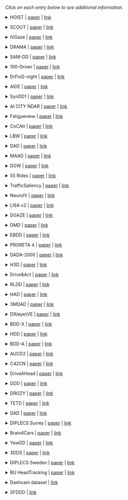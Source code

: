 *Click on each entry below to see additional information.*
<a name="HOIST"></a>
<details close>
<summary>HOIST | <a href=https://doi.org/10.1109/LRA.2024.3368301>paper</a> | <a href=https://github.com/vehicle-importance/oiecr>link</a></summary>
<ul>
Full name: Object Importance Estimation Using Counterfactual Reasoning
</ul>
</summary>
<ul>
Description: Simulated driving scenarios with object importance annotations
</ul>
</summary>
<ul>
Data: scene video (BEV)
</ul>
</summary>
<ul>
Annotations: bounding boxes, object importance labels
</ul>
<ul>
<pre>
@article{2024_RAL_Gupta,
    author = "Gupta, Pranay and Biswas, Abhijat and Admoni, Henny and Held, David",
    journal = "IEEE Robotics and Automation Letters",
    publisher = "IEEE",
    title = "Object Importance Estimation using Counterfactual Reasoning for Intelligent Driving",
    year = "2024"
}
</pre>
</details>
</ul>

<a name="SCOUT"></a>
<details close>
<summary>SCOUT | <a href=https://doi.org/10.1109/IV55156.2024.10588528>paper</a> | <a href=https://github.com/ykotseruba/SCOUT>link</a></summary>
<ul>
Full name: Task and Context-Modulated Attention
</ul>
</summary>
<ul>
Description: Extended annotations for four public datasets for studying drivers’ attention: DR(eye)VE, BDD-A, MAAD, LBW
</ul>
</summary>
<ul>
Data: eye-tracking
</ul>
</summary>
<ul>
Annotations: action labels, context labels, map information
</ul>
<ul>
<pre>
@inproceedings{2024_IV_Kotseruba_1,
    author = "Kotseruba, Iuliia and Tsotsos, John K",
    booktitle = "Intelligent Vehicles Symposium (IV)",
    title = "Data Limitations for Modeling Top-Down Effects on Drivers' Attention",
    year = "2024"
}
</pre>
</details>
</ul>

<a name="IVGaze"></a>
<details close>
<summary>IVGaze | <a href=https://openaccess.thecvf.com/content/CVPR2024/papers/Cheng_What_Do_You_See_in_Vehicle_Comprehensive_Vision_Solution_for_CVPR_2024_paper.pdf>paper</a> | <a href=https://yihua.zone/work/ivgaze>link</a></summary>
<ul>
Full name: In-Vehicle Gaze Dataset
</ul>
</summary>
<ul>
Description: 44K images of 25 subjects looking at different areas inside the vehicle
</ul>
</summary>
<ul>
Data: driver video, eye-tracking
</ul>
</summary>
<ul>
Annotations: gaze area labels
</ul>
<ul>
<pre>
@inproceedings{2024_CVPR_Cheng,
    author = "Cheng, Yihua and Zhu, Yaning and Wang, Zongji and Hao, Hongquan and Liu, Yongwei and Cheng, Shiqing and Wang, Xi and Chang, Hyung Jin",
    booktitle = "Proceedings of the IEEE/CVF Conference on Computer Vision and Pattern Recognition",
    pages = "1556--1565",
    title = "What Do You See in Vehicle? Comprehensive Vision Solution for In-Vehicle Gaze Estimation",
    year = "2024"
}
</pre>
</details>
</ul>

<a name="DRAMA"></a>
<details close>
<summary>DRAMA | <a href=https://openaccess.thecvf.com/content/WACV2023/papers/Malla_DRAMA_Joint_Risk_Localization_and_Captioning_in_Driving_WACV_2023_paper.pdf>paper</a> | <a href=https://usa.honda-ri.com/drama>link</a></summary>
<ul>
Full name: Driving Risk Assessment Mechanism with A captioning module
</ul>
</summary>
<ul>
Description: Driving scenarios recorded in Tokyo, Japan with video and object-level importance labels and captions
</ul>
</summary>
<ul>
Data: scene video
</ul>
</summary>
<ul>
Annotations: bounding boxes, captions
</ul>
<ul>
<pre>
@inproceedings{2023_WACV_Malla,
    author = "Malla, Srikanth and Choi, Chiho and Dwivedi, Isht and Choi, Joon Hee and Li, Jiachen",
    booktitle = "Proceedings of the IEEE/CVF Winter Conference on Applications of Computer Vision",
    pages = "1043--1052",
    title = "DRAMA: Joint Risk Localization and Captioning in Driving",
    year = "2023"
}
</pre>
</details>
</ul>

<a name="SAM-DD"></a>
<details close>
<summary>SAM-DD | <a href=https://doi.org/10.1109/TITS.2023.3316203>paper</a> | <a href=https://yanghh.io/SAM-DD/>link</a></summary>
<ul>
Full name: Singapore AutoMan@NTU Distracted Driving Dataset
</ul>
</summary>
<ul>
Description: Videos of drivers performing secondary tasks
</ul>
</summary>
<ul>
Data: driver video, depth
</ul>
</summary>
<ul>
Annotations: distraction state
</ul>
<ul>
<pre>
@article{2023_T-ITS_Yang,
    author = "Yang, Haohan and Liu, Haochen and Hu, Zhongxu and Nguyen, Anh-Tu and Guerra, Thierry-Marie and Lv, Chen",
    journal = "IEEE Transactions on Intelligent Transportation Systems",
    publisher = "IEEE",
    title = "Quantitative Identification of Driver Distraction: A Weakly Supervised Contrastive Learning Approach",
    year = "2023"
}
</pre>
</details>
</ul>

<a name="100-Driver"></a>
<details close>
<summary>100-Driver | <a href=https://doi.org/10.1109/TITS.2023.3255923>paper</a> | <a href=https://100-driver.github.io>link</a></summary>
<ul>
Description: Videos of drivers performing secondary tasks 
</ul>
</summary>
<ul>
Data: driver video
</ul>
</summary>
<ul>
Annotations: action labels
</ul>
<ul>
<pre>
@article{2023_T-ITS_Wang,
    author = "Wang, Jing and Li, Wenjing and Li, Fang and Zhang, Jun and Wu, Zhongcheng and Zhong, Zhun and Sebe, Nicu",
    journal = "IEEE Transactions on Intelligent Transportation Systems",
    publisher = "IEEE",
    title = "100-Driver: A Large-Scale, Diverse Dataset for Distracted Driver Classification",
    year = "2023"
}
</pre>
</details>
</ul>

<a name="DrFixD-night"></a>
<details close>
<summary>DrFixD-night | <a href=https://doi.org/10.1109/TITS.2023.3323468>paper</a> | <a href=https://github.com/taodeng/DrFixD-night>link</a></summary>
<ul>
Full name: Driver Fixation Dataset in night
</ul>
</summary>
<ul>
Description: 15 videos of night-time driving with eye-tracking data from 30 participants
</ul>
</summary>
<ul>
Data: scene video, eye-tracking
</ul>
<ul>
<pre>
@article{2023_T-ITS_Deng,
    author = "Deng, Tao and Jiang, Lianfang and Shi, Yi and Wu, Jiang and Wu, Zhangbi and Yan, Shun and Zhang, Xianshi and Yan, Hongmei",
    journal = "IEEE Transactions on Intelligent Transportation Systems",
    publisher = "IEEE",
    title = "Driving Visual Saliency Prediction of Dynamic Night Scenes via a Spatio-Temporal Dual-Encoder Network",
    year = "2023"
}
</pre>
</details>
</ul>

<a name="AIDE"></a>
<details close>
<summary>AIDE | <a href=https://openaccess.thecvf.com/content/ICCV2023/papers/Yang_AIDE_A_Vision-Driven_Multi-View_Multi-Modal_Multi-Tasking_Dataset_for_Assistive_Driving_ICCV_2023_paper.pdf>paper</a> | <a href=https://github.com/ydk122024/AIDE>link</a></summary>
<ul>
Full name: Assistive Driving Perception Dataset
</ul>
</summary>
<ul>
Description: Naturalistic dataset with multi-camera views of drivers performing normal driving and secondary tasks
</ul>
</summary>
<ul>
Data: driver video, scene video
</ul>
</summary>
<ul>
Annotations: distraction state, action labels
</ul>
<ul>
<pre>
@inproceedings{2023_ICCV_Yang,
    author = "Yang, Dingkang and Huang, Shuai and Xu, Zhi and Li, Zhenpeng and Wang, Shunli and Li, Mingcheng and Wang, Yuzheng and Liu, Yang and Yang, Kun and Chen, Zhaoyu and others",
    booktitle = "Proceedings of the IEEE/CVF International Conference on Computer Vision",
    pages = "20459--20470",
    title = "AIDE: A Vision-Driven Multi-View, Multi-Modal, Multi-Tasking Dataset for Assistive Driving Perception",
    year = "2023"
}
</pre>
</details>
</ul>

<a name="SynDD1"></a>
<details close>
<summary>SynDD1 | <a href=https://doi.org/10.1016/j.dib.2022.108793>paper</a> | <a href=https://data.mendeley.com/datasets/ptcp7rp3wb/4>link</a></summary>
<ul>
Full name: Synthetic Distracted Driving Dataset
</ul>
</summary>
<ul>
Description: Synthetic dataset for machine learning models to detect and analyze drivers' various distracted behavior and different gaze zones. 
</ul>
</summary>
<ul>
Data: driver video
</ul>
</summary>
<ul>
Annotations: gaze area labels, action labels, appearance labels
</ul>
<ul>
<pre>
@article{2023_DiB_Rahman,
    author = "Rahman, Mohammed Shaiqur and Venkatachalapathy, Archana and Sharma, Anuj and Wang, Jiyang and Gursoy, Senem Velipasalar and Anastasiu, David and Wang, Shuo",
    journal = "Data in brief",
    pages = "108793",
    publisher = "Elsevier",
    title = "Synthetic distracted driving (syndd1) dataset for analyzing distracted behaviors and various gaze zones of a driver",
    volume = "46",
    year = "2023"
}
</pre>
</details>
</ul>

<a name="AI CITY NDAR"></a>
<details close>
<summary>AI CITY NDAR | <a href=https://openaccess.thecvf.com/content/CVPR2023W/AICity/papers/Naphade_The_7th_AI_City_Challenge_CVPRW_2023_paper.pdf>paper</a> | <a href=https://www.aicitychallenge.org>link</a></summary>
<ul>
Full name: AI CITY Naturalistic Driving Action Recognition
</ul>
</summary>
<ul>
Description: 594 video clips (90 hours) of 99 drivers performing 16 secondary tasks during driving
</ul>
</summary>
<ul>
Data: driver video
</ul>
<ul>
<pre>
@inproceedings{2023_CVPRW_Naphade,
    author = "Naphade, Milind and Wang, Shuo and Anastasiu, David C and Tang, Zheng and Chang, Ming-Ching and Yao, Yue and Zheng, Liang and Rahman, Mohammed Shaiqur and Arya, Meenakshi S and Sharma, Anuj and others",
    booktitle = "Proceedings of the IEEE/CVF Conference on Computer Vision and Pattern Recognition",
    pages = "5538--5548",
    title = "The 7th ai city challenge",
    year = "2023"
}
</pre>
</details>
</ul>

<a name="Fatigueview"></a>
<details close>
<summary>Fatigueview | <a href=https://doi.org/10.1109/TITS.2022.3216017>paper</a> | <a href=https://fatigueview.github.io/>link</a></summary>
<ul>
Description: Multi-camera video dataset for vision-based drowsiness detection.
</ul>
</summary>
<ul>
Data: driver video
</ul>
</summary>
<ul>
Annotations: facial landmarks, face/hand bounding boxes, head pose, eye status, pose, drowsiness labels
</ul>
<ul>
<pre>
@article{2022_T-ITS_Yang,
    author = "Yang, Cong and Yang, Zhenyu and Li, Weiyu and See, John",
    journal = "IEEE Transactions on Intelligent Transportation Systems",
    publisher = "IEEE",
    title = "FatigueView: A Multi-Camera Video Dataset for Vision-Based Drowsiness Detection",
    year = "2022"
}
</pre>
</details>
</ul>

<a name="CoCAtt"></a>
<details close>
<summary>CoCAtt | <a href=https://doi.org/10.1109/ITSC55140.2022.9921777>paper</a> | <a href=https://cocatt-dataset.github.io/>link</a></summary>
<ul>
Full name: A Cognitive-Conditioned Driver Attention Dataset
</ul>
</summary>
<ul>
Description: Videos of drivers and driver scenes in automated and manual driving conditions with per-frame gaze and distraction annotations
</ul>
</summary>
<ul>
Data: driver video, scene video, eye-tracking
</ul>
</summary>
<ul>
Annotations: distraction state, car telemetry, intention labels
</ul>
<ul>
<pre>
@inproceedings{2022_ITSC_Shen,
    author = "Shen, Yuan and Wijayaratne, Niviru and Sriram, Pranav and Hasan, Aamir and Du, Peter and Driggs-Campbell, Katherine",
    booktitle = "2022 IEEE 25th International Conference on Intelligent Transportation Systems (ITSC)",
    organization = "IEEE",
    pages = "32--39",
    title = "CoCAtt: A Cognitive-Conditioned Driver Attention Dataset",
    year = "2022"
}
</pre>
</details>
</ul>

<a name="LBW"></a>
<details close>
<summary>LBW | <a href=https://www.ecva.net/papers/eccv_2022/papers_ECCV/papers/136730128.pdf>paper</a> | <a href=https://github.com/Kasai2020/look_both_ways>link</a></summary>
<ul>
Full name: Look Both Ways
</ul>
</summary>
<ul>
Description: Synchronized videos from scene and driver-facing cameras of drivers performing various maneuvers in traffic
</ul>
</summary>
<ul>
Data: driver video, scene video, eye-tracking
</ul>
<ul>
<pre>
@inproceedings{2022_ECCV_Kasahara,
    author = "Kasahara, Isaac and Stent, Simon and Park, Hyun Soo",
    booktitle = "Computer Vision--ECCV 2022: 17th European Conference, Tel Aviv, Israel, October 23--27, 2022, Proceedings, Part XIII",
    organization = "Springer",
    pages = "126--142",
    title = "Look Both Ways: Self-supervising Driver Gaze Estimation and Road Scene Saliency",
    year = "2022"
}
</pre>
</details>
</ul>

<a name="DAD"></a>
<details close>
<summary>DAD | <a href=https://openaccess.thecvf.com/content/WACV2021/papers/Kopuklu_Driver_Anomaly_Detection_A_Dataset_and_Contrastive_Learning_Approach_WACV_2021_paper.pdf>paper</a> | <a href=https://github.com/okankop/Driver-Anomaly-Detection>link</a></summary>
<ul>
Full name: Driver Anomaly Detection
</ul>
</summary>
<ul>
Description: Videos of normal and anomalous behaviors (manual/visual distractions) of drivers.
</ul>
</summary>
<ul>
Data: driver video
</ul>
</summary>
<ul>
Annotations: action labels
</ul>
<ul>
<pre>
@inproceedings{2021_WACV_Kopuklu,
    author = "Kopuklu, Okan and Zheng, Jiapeng and Xu, Hang and Rigoll, Gerhard",
    booktitle = "Proceedings of the IEEE/CVF Winter Conference on Applications of Computer Vision",
    pages = "91--100",
    title = "Driver anomaly detection: A dataset and contrastive learning approach",
    year = "2021"
}
</pre>
</details>
</ul>

<a name="MAAD"></a>
<details close>
<summary>MAAD | <a href=https://openaccess.thecvf.com/content/ICCV2021W/EPIC/papers/Gopinath_MAAD_A_Model_and_Dataset_for_Attended_Awareness_in_Driving_ICCVW_2021_paper.pdf>paper</a> | <a href=https://github.com/ToyotaResearchInstitute/att-aware/>link</a></summary>
<ul>
Full name: Attended Awareness in Driving
</ul>
</summary>
<ul>
Description: A subset of videos from DR(eye)VE annotated with gaze collected in lab conditions.
</ul>
</summary>
<ul>
Data: eye-tracking, scene video
</ul>
</summary>
<ul>
Annotations: task labels
</ul>
<ul>
<pre>
@inproceedings{2021_ICCVW_Gopinath,
    author = "Gopinath, Deepak and Rosman, Guy and Stent, Simon and Terahata, Katsuya and Fletcher, Luke and Argall, Brenna and Leonard, John",
    booktitle = "Proceedings of the IEEE/CVF International Conference on Computer Vision",
    pages = "3426--3436",
    title = {MAAD: A Model and Dataset for" Attended Awareness" in Driving},
    year = "2021"
}
</pre>
</details>
</ul>

<a name="DGW"></a>
<details close>
<summary>DGW | <a href=https://openaccess.thecvf.com/content/ICCV2021W/AVVision/papers/Ghosh_Speak2Label_Using_Domain_Knowledge_for_Creating_a_Large_Scale_Driver_ICCVW_2021_paper.pdf>paper</a> | <a href=https://sites.google.com/view/drivergazeprediction/home>link</a></summary>
<ul>
Full name: Driver Gaze in the Wild 
</ul>
</summary>
<ul>
Description: Videos of drivers fixating on different areas in the vehicle without constraining their head and eye movements
</ul>
</summary>
<ul>
Data: driver video
</ul>
</summary>
<ul>
Annotations: gaze area labels
</ul>
<ul>
<pre>
@inproceedings{2021_ICCVW_Ghosh,
    author = "Ghosh, Shreya and Dhall, Abhinav and Sharma, Garima and Gupta, Sarthak and Sebe, Nicu",
    booktitle = "ICCVW",
    title = "Speak2label: Using domain knowledge for creating a large scale driver gaze zone estimation dataset",
    year = "2021"
}
</pre>
</details>
</ul>

<a name="55 Rides"></a>
<details close>
<summary>55 Rides | <a href=https://doi.org/10.1145/3448018.3457993>paper</a> | <a href=https://www.hci.uni-tuebingen.de/research/Applications/Driving/55rides.html>link</a></summary>
<ul>
Description: Naturalistic dataset recorded by four drivers and annotated by three raters to determine distraction states
</ul>
</summary>
<ul>
Data: driver video, eye-tracking
</ul>
</summary>
<ul>
Annotations: distraction state, head pose
</ul>
<ul>
<pre>
@inproceedings{2021_ETRA_Kubler,
    author = {K{\"u}bler, Thomas C and Fuhl, Wolfgang and Wagner, Elena and Kasneci, Enkelejda},
    booktitle = "ACM Symposium on Eye Tracking Research and Applications",
    pages = "1--8",
    title = "55 Rides: attention annotated head and gaze data during naturalistic driving",
    year = "2021"
}
</pre>
</details>
</ul>

<a name="TrafficSaliency"></a>
<details close>
<summary>TrafficSaliency | <a href=https://doi.org/10.1109/TITS.2019.2915540>paper</a> | <a href=https://github.com/taodeng/CDNN-traffic-saliency>link</a></summary>
<ul>
Description: 16 videos of driving scenes with gaze data of 28 subjects recorded in the lab with eye-tracker
</ul>
</summary>
<ul>
Data: eye-tracking, scene video
</ul>
<ul>
<pre>
@article{2020_T-ITS_Deng,
    author = "Deng, Tao and Yan, Hongmei and Qin, Long and Ngo, Thuyen and Manjunath, BS",
    journal = "IEEE Transactions on Intelligent Transportation Systems",
    number = "5",
    pages = "2146--2154",
    publisher = "IEEE",
    title = "{How do drivers allocate their potential attention? Driving fixation prediction via convolutional neural networks}",
    volume = "21",
    year = "2019"
}
</pre>
</details>
</ul>

<a name="NeuroIV"></a>
<details close>
<summary>NeuroIV | <a href=https://doi.org/10.1109/TITS.2020.3022921>paper</a> | <a href=https://github.com/ispc-lab/NeuroIV>link</a></summary>
<ul>
Full name: Neuromorphic Vision Meets Intelligent Vehicle
</ul>
</summary>
<ul>
Description: Videos of drivers performing secondary tasks, making hand gestures and observing different regions inside the vehicle recorded with DAVIS and depth sensor
</ul>
</summary>
<ul>
Data: driver video
</ul>
<ul>
<pre>
@article{2020_T-ITS_Chen,
    author = {Chen, Guang and Wang, Fa and Li, Weijun and Hong, Lin and Conradt, J{\"o}rg and Chen, Jieneng and Zhang, Zhenyan and Lu, Yiwen and Knoll, Alois},
    journal = "IEEE Transactions on Intelligent Transportation Systems",
    number = "2",
    pages = "1171--1183",
    publisher = "IEEE",
    title = "NeuroIV: Neuromorphic vision meets intelligent vehicle towards safe driving with a new database and baseline evaluations",
    volume = "23",
    year = "2020"
}
</pre>
</details>
</ul>

<a name="LISA v2"></a>
<details close>
<summary>LISA v2 | <a href=https://doi.org/10.1109/IV47402.2020.9304573>paper</a> | <a href=https://github.com/arangesh/GPCycleGAN>link</a></summary>
<ul>
Full name: Laboratory for Intelligent and Safe Automobiles
</ul>
</summary>
<ul>
Description: Videos of drivers with and without eyeglasses recorded under different lighting conditions
</ul>
</summary>
<ul>
Data: driver video
</ul>
<ul>
<pre>
@inproceedings{2020_IV_Rangesh,
    author = "Rangesh, Akshay and Zhang, Bowen and Trivedi, Mohan M",
    booktitle = "IV",
    title = "Driver gaze estimation in the real world: Overcoming the eyeglass challenge",
    year = "2020"
}
</pre>
</details>
</ul>

<a name="DGAZE"></a>
<details close>
<summary>DGAZE | <a href=http://cdn.iiit.ac.in/cdn/cvit.iiit.ac.in/images/ConferencePapers/2020/DGAZE_Driver.pdf>paper</a> | <a href=https://github.com/duaisha/DGAZE>link</a></summary>
<ul>
Description: A dataset mapping drivers’ gaze to different areas in a static traffic scene in lab conditions
</ul>
</summary>
<ul>
Data: driver video, scene video
</ul>
</summary>
<ul>
Annotations: bounding boxes
</ul>
<ul>
<pre>
@inproceedings{2020_IROS_Dua,
    author = "Dua, Isha and John, Thrupthi Ann and Gupta, Riya and Jawahar, CV",
    booktitle = "IROS",
    title = "DGAZE: Driver Gaze Mapping on Road",
    year = "2020"
}
</pre>
</details>
</ul>

<a name="DMD"></a>
<details close>
<summary>DMD | <a href=https://doi.org/10.1007/978-3-030-66823-5_23>paper</a> | <a href=https://dmd.vicomtech.org/>link</a></summary>
<ul>
Full name: Driving Monitoring Dataset
</ul>
</summary>
<ul>
Description: A diverse multi-modal dataset of drivers performing various secondary tasks, observing different regions inside the car, and showing signs of drowsiness recorded on-road and in simulation environment
</ul>
</summary>
<ul>
Data: driver video, scene video, vehicle data
</ul>
</summary>
<ul>
Annotations: bounding boxes, action labels
</ul>
<ul>
<pre>
@inproceedings{2020_ECCVW_Ortega,
    author = "Ortega, Juan Diego and Kose, Neslihan and Ca{\\textasciitilde n}as, Paola and Chao, Min-An and Unnervik, Alexander and Nieto, Marcos and Otaegui, Oihana and Salgado, Luis",
    booktitle = "ECCV",
    title = "Dmd: A large-scale multi-modal driver monitoring dataset for attention and alertness analysis",
    year = "2020"
}
</pre>
</details>
</ul>

<a name="EBDD"></a>
<details close>
<summary>EBDD | <a href=https://doi.org/10.1109/TCSVT.2018.2818407>paper</a> | <a href=https://mahbubur.buet.ac.bd/resources/ebdd_database.htm>link</a></summary>
<ul>
Full name: EEE BUET Distracted Driving Dataset
</ul>
</summary>
<ul>
Description: Videos of drivers performing secondary tasks
</ul>
</summary>
<ul>
Data: driver video
</ul>
</summary>
<ul>
Annotations: action labels, bounding boxes
</ul>
<ul>
<pre>
@article{2019_TCSVT_Billah,
    author = "Billah, Tashrif and Rahman, SM Mahbubur and Ahmad, M Omair and Swamy, MNS",
    journal = "IEEE Transactions on Circuits and Systems for Video Technology",
    number = "4",
    pages = "1048--1062",
    publisher = "IEEE",
    title = "Recognizing distractions for assistive driving by tracking body parts",
    volume = "29",
    year = "2018"
}
</pre>
</details>
</ul>

<a name="PRORETA 4"></a>
<details close>
<summary>PRORETA 4 | <a href=https://doi.org/10.1109/IVS.2019.8814224>paper</a> | <a href=https://www.proreta.tu-darmstadt.de/proreta_1_4/proreta4_1/datasets_1/index.en.jsp>link</a></summary>
<ul>
Description: Videos of traffic scenes recorded in instrumented vehicle with driver’s gaze data for evaluating accuracy of detecting driver’s current object of fixation
</ul>
</summary>
<ul>
Data: eye-tracking, driver video, scene video
</ul>
<ul>
<pre>
@inproceedings{2019_IV_Schwehr,
    author = "Schwehr, Julian and Knaust, Moritz and Willert, Volker",
    booktitle = "IV",
    title = "How to evaluate object-of-fixation detection",
    year = "2019"
}
</pre>
</details>
</ul>

<a name="DADA-2000"></a>
<details close>
<summary>DADA-2000 | <a href=https://doi.org/10.1109/ITSC.2019.8917218>paper</a> | <a href=https://github.com/JWFangit/LOTVS-DADA>link</a></summary>
<ul>
Full name: Driver Attention in Driving Accident Scenarios
</ul>
</summary>
<ul>
Description: 2000 videos of accident videos collected from video hosting websites with eye-tracking data from 20 subjects collected in the lab.
</ul>
</summary>
<ul>
Data: eye-tracking, scene video
</ul>
</summary>
<ul>
Annotations: bounding boxes, accident category labels
</ul>
<ul>
<pre>
@inproceedings{2019_ITSC_Fang,
    author = "Fang, Jianwu and Yan, Dingxin and Qiao, Jiahuan and Xue, Jianru and Wang, He and Li, Sen",
    booktitle = "ITSC",
    title = "{DADA-2000: Can Driving Accident be Predicted by Driver Attentionƒ Analyzed by A Benchmark}",
    year = "2019"
}
</pre>
</details>
</ul>

<a name="H3D"></a>
<details close>
<summary>H3D | <a href=https://doi.org/10.1109/ICRA.2019.8793925>paper</a> | <a href=https://doi.org/10.1109/ICRA.2019.8793925>link</a></summary>
<ul>
Full name: H3D Honda 3D Dataset
</ul>
</summary>
<ul>
Description: A subset of videos from HDD dataset with 3D bounding boxes and object ids for tracking
</ul>
</summary>
<ul>
Data: driver video, vehicle data
</ul>
</summary>
<ul>
Annotations: bounding boxes
</ul>
<ul>
<pre>
@inproceedings{2019_ICRA_Patil,
    author = "Patil, Abhishek and Malla, Srikanth and Gang, Haiming and Chen, Yi-Ting",
    booktitle = "2019 International Conference on Robotics and Automation (ICRA)",
    organization = "IEEE",
    pages = "9552--9557",
    title = "The h3d dataset for full-surround 3d multi-object detection and tracking in crowded urban scenes",
    year = "2019"
}
</pre>
</details>
</ul>

<a name="Drive&Act"></a>
<details close>
<summary>Drive&Act | <a href=https://openaccess.thecvf.com/content_ICCV_2019/papers/Martin_DriveAct_A_Multi-Modal_Dataset_for_Fine-Grained_Driver_Behavior_Recognition_in_ICCV_2019_paper.pdf>paper</a> | <a href=https://www.driveandact.com/>link</a></summary>
<ul>
Description: Videos of drivers performing various driving- and non-driving-related tasks
</ul>
</summary>
<ul>
Data: driver video
</ul>
</summary>
<ul>
Annotations: semantic maps, action labels
</ul>
<ul>
<pre>
@inproceedings{2019_ICCV_Martin,
    author = "Martin, Manuel and Roitberg, Alina and Haurilet, Monica and Horne, Matthias and Rei{\ss}, Simon and Voit, Michael and Stiefelhagen, Rainer",
    booktitle = "ICCV",
    title = "Drive\\&act: A multi-modal dataset for fine-grained driver behavior recognition in autonomous vehicles",
    year = "2019"
}
</pre>
</details>
</ul>

<a name="RLDD"></a>
<details close>
<summary>RLDD | <a href=https://openaccess.thecvf.com/content_CVPRW_2019/papers/AMFG/Ghoddoosian_A_Realistic_Dataset_and_Baseline_Temporal_Model_for_Early_Drowsiness_CVPRW_2019_paper.pdf>paper</a> | <a href=https://github.com/rezaghoddoosian/Early-Drowsiness-Detection>link</a></summary>
<ul>
Full name: Real-Life Drowsiness Datase
</ul>
</summary>
<ul>
Description: Crowdsourced videos of people in various states of drowsiness recorded in indoor environments
</ul>
</summary>
<ul>
Data: driver video
</ul>
</summary>
<ul>
Annotations: drowsiness labels
</ul>
<ul>
<pre>
@inproceedings{2019_CVPRW_Ghoddoosian,
    author = "Ghoddoosian, Reza and Galib, Marnim and Athitsos, Vassilis",
    booktitle = "CVPRW",
    title = "A realistic dataset and baseline temporal model for early drowsiness detection",
    year = "2019"
}
</pre>
</details>
</ul>

<a name="HAD"></a>
<details close>
<summary>HAD | <a href=https://openaccess.thecvf.com/content_CVPR_2019/papers/Kim_Grounding_Human-To-Vehicle_Advice_for_Self-Driving_Vehicles_CVPR_2019_paper.pdf>paper</a> | <a href=https://usa.honda-ri.com/HAD>link</a></summary>
<ul>
Full name: HAD HRI Advice Dataset
</ul>
</summary>
<ul>
Description: A subset of videos from HDD naturalistic dataset annotated with textual advice containing 1) goals – where the vehicle should move and 2) attention – where the vehicle should look
</ul>
</summary>
<ul>
Data: scene video, vehicle data
</ul>
</summary>
<ul>
Annotations: goal and attention labels
</ul>
<ul>
<pre>
@inproceedings{2019_CVPR_Kim,
    author = "Kim, Jinkyu and Misu, Teruhisa and Chen, Yi-Ting and Tawari, Ashish and Canny, John",
    booktitle = "CVPR",
    title = "Grounding human-to-vehicle advice for self-driving vehicles",
    year = "2019"
}
</pre>
</details>
</ul>

<a name="3MDAD"></a>
<details close>
<summary>3MDAD | <a href=https://doi.org/10.1007/978-3-030-29888-3_42>paper</a> | <a href=https://sites.google.com/site/benkhalifaanouar1/6-datasets>link</a></summary>
<ul>
Full name: Multimodal Multiview and Multispectral Driver Action Dataset
</ul>
</summary>
<ul>
Description: Videos of drivers performing secondary tasks
</ul>
</summary>
<ul>
Data: driver video
</ul>
</summary>
<ul>
Annotations: action labels, bounding boxes
</ul>
<ul>
<pre>
@inproceedings{2019_CAIP_Jegham,
    author = "Jegham, Imen and Ben Khalifa, Anouar and Alouani, Ihsen and Mahjoub, Mohamed Ali",
    booktitle = "Computer Analysis of Images and Patterns: 18th International Conference, CAIP 2019, Salerno, Italy, September 3--5, 2019, Proceedings, Part I 18",
    organization = "Springer",
    pages = "518--529",
    title = "Mdad: A multimodal and multiview in-vehicle driver action dataset",
    year = "2019"
}
</pre>
</details>
</ul>

<a name="DR(eye)VE"></a>
<details close>
<summary>DR(eye)VE | <a href=https://doi.org/10.1109/TPAMI.2018.2845370>paper</a> | <a href=http://imagelab.ing.unimore.it/dreyeve>link</a></summary>
<ul>
Description: Driving videos recorded on-road with corresponding gaze data of the driver
</ul>
</summary>
<ul>
Data: eye-tracking, scene video, vehicle data
</ul>
</summary>
<ul>
Annotations: weather and road type labels
</ul>
<ul>
<pre>
@article{2018_PAMI_Palazzi,
    author = "Palazzi, Andrea and Abati, Davide and Solera, Francesco and Cucchiara, Rita and others",
    journal = "IEEE TPAMI",
    number = "7",
    pages = "1720--1733",
    title = "{Predicting the Driver's Focus of Attention: the DR (eye) VE Project}",
    volume = "41",
    year = "2018"
}
</pre>
</details>
</ul>

<a name="BDD-X"></a>
<details close>
<summary>BDD-X | <a href=https://openaccess.thecvf.com/content_ECCV_2018/papers/Jinkyu_Kim_Textual_Explanations_for_ECCV_2018_paper.pdf>paper</a> | <a href=https://github.com/JinkyuKimUCB/BDD-X-dataset>link</a></summary>
<ul>
Full name: Berkeley Deep Drive-X (eXplanation) Dataset
</ul>
</summary>
<ul>
Description: A subset of videos from BDD dataset annotated with textual descriptions of actions performed by the vehicle and explanations justifying those actions
</ul>
</summary>
<ul>
Data: scene video, vehicle data
</ul>
</summary>
<ul>
Annotations: action explanations
</ul>
<ul>
<pre>
@inproceedings{2018_ECCV_Kim,
    author = "Kim, Jinkyu and Rohrbach, Anna and Darrell, Trevor and Canny, John and Akata, Zeynep",
    booktitle = "ECCV",
    title = "Textual explanations for self-driving vehicles",
    year = "2018"
}
</pre>
</details>
</ul>

<a name="HDD"></a>
<details close>
<summary>HDD | <a href=https://openaccess.thecvf.com/content_cvpr_2018/papers/Ramanishka_Toward_Driving_Scene_CVPR_2018_paper.pdf>paper</a> | <a href=https://usa.honda-ri.com/HDD>link</a></summary>
<ul>
Full name: HDD HRI Driving Dataset
</ul>
</summary>
<ul>
Description: A large naturalistic driving dataset with driving footage, vehicle telemetry and annotations for vehicle actions and their justifications
</ul>
</summary>
<ul>
Data: scene video, vehicle data
</ul>
</summary>
<ul>
Annotations: bounding boxes, action labels
</ul>
<ul>
<pre>
@inproceedings{2018_CVPR_Ramanishka,
    author = "Ramanishka, Vasili and Chen, Yi-Ting and Misu, Teruhisa and Saenko, Kate",
    booktitle = "CVPR",
    title = "Toward driving scene understanding: A dataset for learning driver behavior and causal reasoning",
    year = "2018"
}
</pre>
</details>
</ul>

<a name="BDD-A"></a>
<details close>
<summary>BDD-A | <a href=https://doi.org/10.1007/978-3-030-20873-8_42>paper</a> | <a href=https://bdd-data.berkeley.edu/>link</a></summary>
<ul>
Full name: Berkeley Deep Drive-A (Attention) Dataset
</ul>
</summary>
<ul>
Description: A set of short video clips extracted from the Berkeley Deep Drive (BDD) dataset with additional eye-tracking data collected in the lab from 45 subjects
</ul>
</summary>
<ul>
Data: eye-tracking, scene video, vehicle data
</ul>
<ul>
<pre>
@inproceedings{2018_ACCV_Xia,
    author = "Xia, Ye and Zhang, Danqing and Kim, Jinkyu and Nakayama, Ken and Zipser, Karl and Whitney, David",
    booktitle = "ACCV",
    title = "Predicting driver attention in critical situations",
    year = "2018"
}
</pre>
</details>
</ul>

<a name="AUCD2"></a>
<details close>
<summary>AUCD2 | <a href=https://arxiv.org/pdf/1706.09498.pdf>paper</a> | <a href=https://abouelnaga.io/projects/auc-distracted-driver-dataset/>link</a></summary>
<ul>
Full name: American University in Cairo (AUC) Distracted Driver’s Dataset
</ul>
</summary>
<ul>
Description: Videos of drivers performing secondary tasks
</ul>
</summary>
<ul>
Data: driver video
</ul>
</summary>
<ul>
Annotations: action labels
</ul>
<ul>
<pre>
@inproceedings{2017_NeurIPS_Abouelnaga,
    author = "Abouelnaga, Yehya and Eraqi, Hesham M. and Moustafa, Mohamed N.",
    booktitle = "NeurIPS Workshop on Machine Learning for Intelligent Transportation Systems",
    title = "eal-time Distracted Driver Posture Classification",
    year = "2017"
}
</pre>
</details>
</ul>

<a name="C42CN"></a>
<details close>
<summary>C42CN | <a href=https://doi.org/10.1038/sdata.2017.110>paper</a> | <a href=https://osf.io/c42cn/>link</a></summary>
<ul>
Description: A multi-modal dataset acquired in a controlled experiment on a driving simulator under 4 conditions: no distraction, cognitive, emotional and sensorimotor distraction.
</ul>
</summary>
<ul>
Data: eye-tracking, scene video, physiological signal
</ul>
<ul>
<pre>
@article{2017_NatSciData_Taamneh,
    author = "Taamneh, Salah and Tsiamyrtzis, Panagiotis and Dcosta, Malcolm and Buddharaju, Pradeep and Khatri, Ashik and Manser, Michael and Ferris, Thomas and Wunderlich, Robert and Pavlidis, Ioannis",
    journal = "Scientific Data",
    pages = "170110",
    title = "A multimodal dataset for various forms of distracted driving",
    volume = "4",
    year = "2017"
}
</pre>
</details>
</ul>

<a name="DriveAHead"></a>
<details close>
<summary>DriveAHead | <a href=https://openaccess.thecvf.com/content_cvpr_2017_workshops/w13/papers/Schwarz_DriveAHead_-_A_CVPR_2017_paper.pdf>paper</a> | <a href=https://cvhci.anthropomatik.kit.edu/data/DriveAHead/>link</a></summary>
<ul>
Description: Videos of drivers with frame-level head pose annotations obtained from a motion-capture system
</ul>
</summary>
<ul>
Data: driver video
</ul>
</summary>
<ul>
Annotations: occlusion, head pose, depth
</ul>
<ul>
<pre>
@inproceedings{2017_CVPRW_Schwarz,
    author = "Schwarz, Anke and Haurilet, Monica and Martinez, Manuel and Stiefelhagen, Rainer",
    booktitle = "Proceedings of the IEEE Conference on Computer Vision and Pattern Recognition Workshops",
    pages = "1--10",
    title = "Driveahead-a large-scale driver head pose dataset",
    year = "2017"
}
</pre>
</details>
</ul>

<a name="DDD"></a>
<details close>
<summary>DDD | <a href=https://doi.org/10.1007/978-3-319-54526-4_9>paper</a> | <a href=http://cv.cs.nthu.edu.tw/php/callforpaper/datasets/DDD/>link</a></summary>
<ul>
Full name: Driver Drowsiness Detection Dataset
</ul>
</summary>
<ul>
Description: Videos of human subjects simulating different levels of drowsiness while driving in a simulator
</ul>
</summary>
<ul>
Data: driver video
</ul>
</summary>
<ul>
Annotations: drowsiness labels
</ul>
<ul>
<pre>
@inproceedings{2017_ACCV_Weng,
    author = "Weng, Ching-Hua and Lai, Ying-Hsiu and Lai, Shang-Hong",
    booktitle = "ACCV",
    title = "Driver drowsiness detection via a hierarchical temporal deep belief network",
    year = "2016"
}
</pre>
</details>
</ul>

<a name="DROZY"></a>
<details close>
<summary>DROZY | <a href=https://doi.org/10.1109/WACV.2016.7477715>paper</a> | <a href=http://www.drozy.ulg.ac.be/>link</a></summary>
<ul>
Description: Videos and physiological data from subjects in different drowsiness states after prolonged waking
</ul>
</summary>
<ul>
Data: driver video, physiological signal
</ul>
</summary>
<ul>
Annotations: drowsiness labels
</ul>
<ul>
<pre>
@inproceedings{2016_WACV_Massoz,
    author = "Massoz, Quentin and Langohr, Thomas and Fran{\c{c}}ois, Cl{\'e}mentine and Verly, Jacques G",
    booktitle = "WACV",
    title = "The ULg multimodality drowsiness database (called DROZY) and examples of use",
    year = "2016"
}
</pre>
</details>
</ul>

<a name="TETD"></a>
<details close>
<summary>TETD | <a href=https://doi.org/10.1109/TITS.2016.2535402>paper</a> | <a href=https://github.com/taodeng/traffic-eye-tracking-dataset>link</a></summary>
<ul>
Full name: Traffic Eye Tracking Dataset
</ul>
</summary>
<ul>
Description: A set of 100 images of traffic scenes with corresponding eye-tracking data from 20 subjects
</ul>
</summary>
<ul>
Data: eye-tracking, scene images
</ul>
<ul>
<pre>
@article{2016_T-ITS_Deng,
    author = "Deng, Tao and Yang, Kaifu and Li, Yongjie and Yan, Hongmei",
    journal = "IEEE Transactions on Intelligent Transportation Systems",
    number = "7",
    pages = "2051--2062",
    publisher = "IEEE",
    title = "Where does the driver look? Top-down-based saliency detection in a traffic driving environment",
    volume = "17",
    year = "2016"
}
</pre>
</details>
</ul>

<a name="DAD"></a>
<details close>
<summary>DAD | <a href=https://doi.org/10.1007/978-3-319-54190-7_9>paper</a> | <a href=https://aliensunmin.github.io/project/dashcam/>link</a></summary>
<ul>
Description: Videos of accidents recorded with dashboard cameras sourced from video hosting sites with annotations for accidents and road users involved in them
</ul>
</summary>
<ul>
Data: scene video
</ul>
</summary>
<ul>
Annotations: bounding boxes, accident category labels
</ul>
<ul>
<pre>
@inproceedings{2016_ACCV_Chan,
    author = "Chan, Fu-Hsiang and Chen, Yu-Ting and Xiang, Yu and Sun, Min",
    booktitle = "ACCV",
    title = "Anticipating accidents in dashcam videos",
    year = "2016"
}
</pre>
</details>
</ul>

<a name="DIPLECS Surrey"></a>
<details close>
<summary>DIPLECS Surrey | <a href=https://doi.org/10.1109/TVT.2015.2487826>paper</a> | <a href=https://cvssp.org/data/diplecs/>link</a></summary>
<ul>
Description: Driving videos with steering information recorded in different cars and environments
</ul>
</summary>
<ul>
Data: scene video, vehicle data
</ul>
<ul>
<pre>
@article{2015_TranVehTech_Pugeault,
    author = "Pugeault, Nicolas and Bowden, Richard",
    journal = "IEEE Transactions on Vehicular Technology",
    number = "12",
    pages = "5424--5438",
    publisher = "IEEE",
    title = "How much of driving is preattentive?",
    volume = "64",
    year = "2015"
}
</pre>
</details>
</ul>

<a name="Brain4Cars"></a>
<details close>
<summary>Brain4Cars | <a href=https://openaccess.thecvf.com/content_iccv_2015/papers/Jain_Car_That_Knows_ICCV_2015_paper.pdf>paper</a> | <a href=https://github.com/asheshjain399/ICCV2015_Brain4Cars>link</a></summary>
<ul>
Description: Synchronized videos from scene and driver-facing cameras of drivers performing various maneuvers in traffic
</ul>
</summary>
<ul>
Data: driver video, scene video, vehicle data
</ul>
</summary>
<ul>
Annotations: action labels
</ul>
<ul>
<pre>
@inproceedings{2015_ICCV_Jain,
    author = "Jain, Ashesh and Koppula, Hema S and Raghavan, Bharad and Soh, Shane and Saxena, Ashutosh",
    booktitle = "ICCV",
    title = "Car that knows before you do: Anticipating maneuvers via learning temporal driving models",
    year = "2015"
}
</pre>
</details>
</ul>

<a name="YawDD"></a>
<details close>
<summary>YawDD | <a href=https://doi.org/10.1145/2557642.2563678>paper</a> | <a href=https://ieee-dataport.org/open-access/yawdd-yawning-detection-dataset>link</a></summary>
<ul>
Full name: Yawning Detection Dataset
</ul>
</summary>
<ul>
Description: Recordings of human subjects in parked vehicles simulating normal driving, singing and taslking, and yawning
</ul>
</summary>
<ul>
Data: driver video
</ul>
</summary>
<ul>
Annotations: bounding boxes, action labels
</ul>
<ul>
<pre>
@inproceedings{2014_ACM_Abtahi,
    author = "Abtahi, Shabnam and Omidyeganeh, Mona and Shirmohammadi, Shervin and Hariri, Behnoosh",
    booktitle = "Proceedings of the ACM Multimedia Systems Conference",
    title = "{YawDD: A yawning detection dataset}",
    year = "2014"
}
</pre>
</details>
</ul>

<a name="3DDS"></a>
<details close>
<summary>3DDS | <a href=http://www.bmva.org/bmvc/2011/proceedings/paper85/paper85.pdf>paper</a> | <a href=http://ilab.usc.edu/borji/Resources.html>link</a></summary>
<ul>
Full name: 3D Driving School Dataset
</ul>
</summary>
<ul>
Description: Videos and eye-tracking data of people playing 3D driving simulator game
</ul>
</summary>
<ul>
Data: eye-tracking, scene video
</ul>
<ul>
<pre>
@inproceedings{2011_BMVC_Borji,
    author = "Borji, Ali and Sihite, Dicky N and Itti, Laurent",
    booktitle = "BMVC",
    title = "Computational Modeling of Top-down Visual Attention in Interactive Environments.",
    year = "2011"
}
</pre>
</details>
</ul>

<a name="DIPLECS Sweden"></a>
<details close>
<summary>DIPLECS Sweden | <a href=https://doi.org/10.1007/978-3-642-15567-3_12>paper</a> | <a href=https://cvssp.org/data/diplecs/>link</a></summary>
<ul>
Description: Driving videos with steering information recorded in different cars and environments
</ul>
</summary>
<ul>
Data: scene video, vehicle data
</ul>
<ul>
<pre>
@inproceedings{2010_ACCV_Pugeault,
    author = "Pugeault, Nicolas and Bowden, Richard",
    booktitle = "ECCV",
    title = "Learning pre-attentive driving behaviour from holistic visual features",
    year = "2010"
}
</pre>
</details>
</ul>

<a name="BU HeadTracking"></a>
<details close>
<summary>BU HeadTracking | <a href=https://doi.org/10.1109/34.845375>paper</a> | <a href=https://www.cs.bu.edu/groups/ivc/HeadTracking/>link</a></summary>
<ul>
Full name: Boston University Head Tracking Dataset
</ul>
</summary>
<ul>
Description: Videos and head tracking information for multiple human subjects recorded in diverse conditions
</ul>
</summary>
<ul>
Data: driver video
</ul>
</summary>
<ul>
Annotations: head pose
</ul>
<ul>
<pre>
@article{2000_PAMI_LaCascia,
    author = "La Cascia, Marco and Sclaroff, Stan and Athitsos, Vassilis",
    journal = "IEEE Transactions on pattern analysis and machine intelligence",
    number = "4",
    pages = "322--336",
    publisher = "IEEE",
    title = "Fast, reliable head tracking under varying illumination: An approach based on registration of texture-mapped 3D models",
    volume = "22",
    year = "2000"
}
</pre>
</details>
</ul>

<a name="Dashcam dataset"></a>
<details close>
<summary>Dashcam dataset | <a href=https://github.com/SullyChen/driving-datasets>link</a></summary>
<ul>
Description: Driving videos with steering information recorded on road
</ul>
</summary>
<ul>
Data: scene video
</ul>
<ul>
<pre>
</pre>
</details>
</ul>

<a name="SFDDD"></a>
<details close>
<summary>SFDDD | <a href=https://www.kaggle.com/competitions/state-farm-distracted-driver-detection/overview>link</a></summary>
<ul>
Full name: State Farm Distracted Driver Detection
</ul>
</summary>
<ul>
Description: Videos of drivers performing secondary tasks
</ul>
</summary>
<ul>
Data: driver video
</ul>
</summary>
<ul>
Annotations: action labels
</ul>
<ul>
<pre>
</pre>
</details>
</ul>

